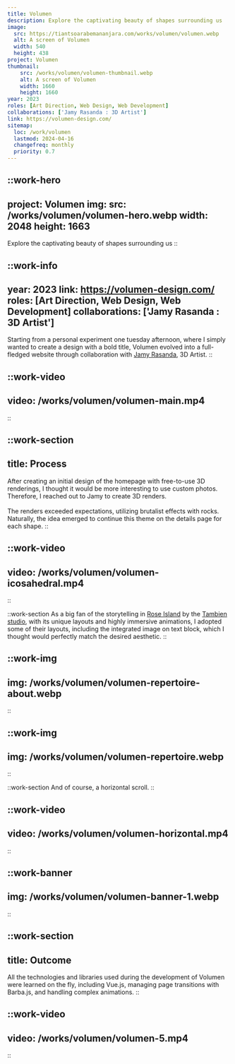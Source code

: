```yaml
---
title: Volumen
description: Explore the captivating beauty of shapes surrounding us
image:
  src: https://tiantsoarabemananjara.com/works/volumen/volumen.webp
  alt: A screen of Volumen
  width: 540 
  height: 438
project: Volumen
thumbnail: 
    src: /works/volumen/volumen-thumbnail.webp
    alt: A screen of Volumen
    width: 1660 
    height: 1660
year: 2023
roles: [Art Direction, Web Design, Web Development]
collaborations: ['Jamy Rasanda : 3D Artist']
link: https://volumen-design.com/
sitemap:
  loc: /work/volumen
  lastmod: 2024-04-16
  changefreq: monthly
  priority: 0.7
---
```


::work-hero
---
project: Volumen
img: 
  src: /works/volumen/volumen-hero.webp
  width: 2048 
  height: 1663
---
Explore the captivating beauty of shapes surrounding us
::

::work-info
---
year: 2023
link: https://volumen-design.com/
roles: [Art Direction, Web Design, Web Development]
collaborations: ['Jamy Rasanda : 3D Artist']
---
Starting from a personal experiment one tuesday afternoon, where I simply wanted to create a design with a bold title, Volumen evolved into a full-fledged website through collaboration with [Jamy Rasanda](https://www.instagram.com/jamyrasanda/), 3D Artist.
::

::work-video
---
video: /works/volumen/volumen-main.mp4
---
::

::work-section
---
title: Process
---
After creating an initial design of the homepage with free-to-use 3D renderings, I thought it would be more interesting to use custom photos. Therefore, I reached out to Jamy to create 3D renders.
<br><br>
The renders exceeded expectations, utilizing brutalist effects with rocks. Naturally, the idea emerged to continue this theme on the details page for each shape.
::

::work-video
---
video: /works/volumen/volumen-icosahedral.mp4
---
::

::work-section
As a big fan of the storytelling in [Rose Island](https://rose-island.co/) by the [Tambien studio](https://tambien.studio/), with its unique layouts and highly immersive animations, I adopted some of their layouts, including the integrated image on text block, which I thought would perfectly match the desired aesthetic.
::

::work-img
---
img: /works/volumen/volumen-repertoire-about.webp
---
::

::work-img
---
img: /works/volumen/volumen-repertoire.webp
---
::


::work-section
And of course, a horizontal scroll.
::

::work-video
---
video: /works/volumen/volumen-horizontal.mp4
---
::

::work-banner
---
img: /works/volumen/volumen-banner-1.webp
---
::

::work-section
---
title: Outcome
---
All the technologies and libraries used during the development of Volumen were learned on the fly, including Vue.js, managing page transitions with Barba.js, and handling complex animations.
::

::work-video
---
video: /works/volumen/volumen-5.mp4
---
::